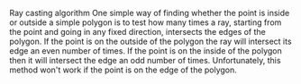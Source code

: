 Ray casting algorithm
One simple way of finding whether the point is inside or outside a simple polygon is to test how many times a ray, 
starting from the point and going in any fixed direction, intersects the edges of the polygon.
If the point is on the outside of the polygon the ray will intersect its edge an even number of times. 
If the point is on the inside of the polygon then it will intersect the edge an odd number of times. 
Unfortunately, this method won't work if the point is on the edge of the polygon.
